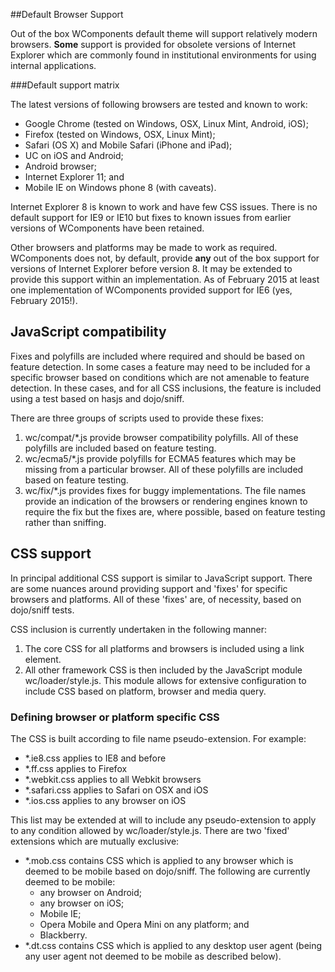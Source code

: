 ##Default Browser Support

Out of the box WComponents default theme will support relatively modern browsers. **Some** support is provided for
obsolete versions of Internet Explorer which are commonly found in institutional environments for using internal
applications.

###Default support matrix

The latest versions of following browsers are tested and known to work:

* Google Chrome (tested on Windows, OSX, Linux Mint, Android, iOS);
* Firefox (tested on Windows, OSX, Linux Mint);
* Safari (OS X) and Mobile Safari (iPhone and iPad);
* UC on iOS and Android;
* Android browser;
* Internet Explorer 11; and
* Mobile IE on Windows phone 8 (with caveats).

Internet Explorer 8 is known to work and have few CSS issues. There is no default support for IE9 or IE10 but fixes to
known issues from earlier versions of WComponents have been retained.

Other browsers and platforms may be made to work as required. WComponents does not, by default, provide **any** out of
the box support for versions of Internet Explorer before version 8. It may be extended to provide this support within an
implementation. As of February 2015 at least one implementation of WComponents provided support for IE6 (yes, February 2015!).

## JavaScript compatibility

Fixes and polyfills are included where required and should be based on feature detection. In some cases a feature may
need to be included for a specific browser based on conditions which are not amenable to feature detection. In these
cases, and for all CSS inclusions, the feature is included using a test based on hasjs and dojo/sniff.

There are three groups of scripts used to provide these fixes:

1. wc/compat/*.js provide browser compatibility polyfills. All of these polyfills are included based on feature testing.
2. wc/ecma5/*.js provide polyfills for ECMA5 features which may be missing from a particular browser. All of these
polyfills are included based on feature testing.
3. wc/fix/*.js provides fixes for buggy implementations. The file names provide an indication of the browsers or
rendering engines known to require the fix but the fixes are, where possible, based on feature testing rather than
sniffing.

## CSS support

In principal additional CSS support is similar to JavaScript support. There are some nuances around providing support
and 'fixes' for specific browsers and platforms. All of these 'fixes' are, of necessity, based on dojo/sniff tests.

CSS inclusion is currently undertaken in the following manner:

1. The core CSS for all platforms and browsers is included using a link element.
2. All other framework CSS is then included by the JavaScript module wc/loader/style.js. This module allows for
extensive configuration to include CSS based on platform, browser and media query.

### Defining browser or platform specific CSS

The CSS is built according to file name pseudo-extension. For example:

* \*.ie8.css applies to IE8 and before
* \*.ff.css applies to Firefox
* \*.webkit.css applies to all Webkit browsers
* \*.safari.css applies to Safari on OSX and iOS
* \*.ios.css applies to any browser on iOS

This list may be extended at will to include any pseudo-extension to apply to any condition allowed by wc/loader/style.js.
There are two 'fixed' extensions which are mutually exclusive:

* \*.mob.css contains CSS which is applied to any browser which is deemed to be mobile based on dojo/sniff. The following
are currently deemed to be mobile:
    * any browser on Android;
    * any browser on iOS;
    * Mobile IE;
    * Opera Mobile and Opera Mini on any platform; and
    * Blackberry.
* \*.dt.css contains CSS which is applied to any desktop user agent (being any user agent not deemed to be mobile as
described below).
